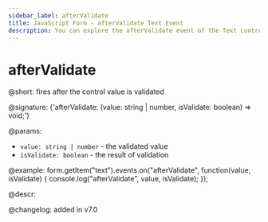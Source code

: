 ```yaml
---
sidebar_label: afterValidate
title: JavaScript Form - afterValidate Text Event 
description: You can explore the afterValidate event of the Text control of Form in the documentation of the DHTMLX JavaScript UI library. Browse developer guides and API reference, try out code examples and live demos, and download a free 30-day evaluation version of DHTMLX Suite 7.
---
```


# afterValidate

@short: fires after the control value is validated

@signature: {'afterValidate: (value: string | number, isValidate: boolean) => void;'}

@params:
- `value: string | number` - the validated value
- `isValidate: boolean` - the result of validation

@example:
form.getItem("text").events.on("afterValidate", function(value, isValidate) {
    console.log("afterValidate", value, isValidate);
});

@descr:

@changelog: added in v7.0
